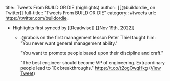 title:: Tweets From BUILD OR DIE (highlights)
author:: [[@buildordie_ on Twitter]]
full-title:: "Tweets From BUILD OR DIE"
category:: #tweets
url:: https://twitter.com/buildordie_

- Highlights first synced by [[Readwise]] [[Nov 19th, 2022]]
	- .@rabois on the first management lesson Peter Thiel taught him: "You never want general management ability."
	  
	  "You want to promote people based upon their discipline and craft."
	  
	  "The best engineer should become VP of engineering. Extraordinary people lead to 10x breakthroughs." https://t.co/t2ogOwqHkg ([View Tweet](https://twitter.com/buildordie_/status/1590065332277821440))